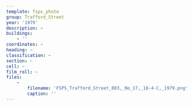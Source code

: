 ```yaml
---
template: fsps_photo
group: Trafford_Street
year: '1979'
description: ~
buildings:
    - ''
coordinates: ~
heading: ~
classification: ~
section: ~
cell: ~
film_roll: ~
files:
    -
        filename: 'FSPS_Trafford_Street_003,_No_17,_18-4-C,_1979.png'
        caption: ''
---
```

